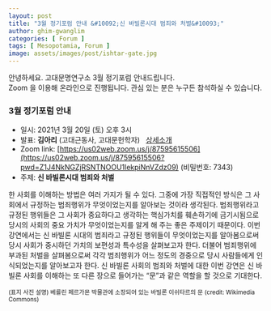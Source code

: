 ```yaml
---
layout: post
title: "3월 정기포럼 안내 &#10092;신 바빌론시대 범죄와 처벌&#10093;"
author: ghim-gwanglim
categories: [ Forum ]
tags: [ Mesopotamia, Forum ] 
image: assets/images/post/ishtar-gate.jpg
---
```


안녕하세요. 고대문명연구소 3월 정기포럼 안내드립니다.<br> 
Zoom 을 이용해 온라인으로 진행됩니다. 관심 있는 분은 누구든 참석하실 수 있습니다. 

### 3월 정기포럼 안내
- 일시: 2021년 3월 20일 (토) 오후 3시
- 발표: __김아리__ (고대근동사, 고대문헌학자) &nbsp; [상세소개](/author-arkim)
- Zoom link: [https://us02web.zoom.us/j/87595615506](https://us02web.zoom.us/j/87595615506?pwd=Z1J4NkNGZjRSNTNOOU1lekpiNnVZdz09) (비밀번호: 7343)
- 주제: __신 바빌론시대 범죄와 처벌__


한 사회를 이해하는 방법은 여러 가지가 될 수 있다. 그중에 가장 직접적인 방식은 그 사회에서 규정하는 범죄행위가 무엇이었는지를 알아보는 것이라 생각된다. 범죄행위라고 규정된 행위들은 그 사회가 중요하다고 생각하는 핵심가치를 훼손하기에 금기시됨으로 당시의 사회의 중요 가치가 무엇이었는지를 알게 해 주는 좋은 주제이기 때문이다. 이번 강연에서는 신 바빌론 시대의 범죄라고 규정된 행위들이 무엇이었는지를 알아봄으로써 당시 사회가 중시하던 가치의 보편성과 특수성을 살펴보고자 한다. 더불어 범죄행위에 부과된 처벌을 살펴봄으로써 각각 범죄행위가 어느 정도의 경중으로 당시 사람들에게 인식되었는지를 알아보고자 한다. 신 바빌론 사회의 범죄와 처벌에 대한 이번 강연은 신 바빌론 사회를 이해하는 또 다른 장으로 들어가는 “문”과 같은 역할을 할 것으로 기대한다.


<small>(표지 사진 설명)
베를린 페르가몬 박물관에 소장되어 있는 바빌론 이쉬타르의 문 (credit: Wikimedia Commons)
</small>
